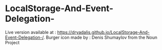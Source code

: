 # LocalStorage-And-Event-Delegation-
Live version available at :  https://dryadalis.github.io/LocalStorage-And-Event-Delegation-/.
Burger icon made by : Denis Shumaylov from the Noun Project